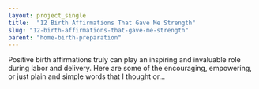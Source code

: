 ```yaml
---
layout: project_single
title:  "12 Birth Affirmations That Gave Me Strength"
slug: "12-birth-affirmations-that-gave-me-strength"
parent: "home-birth-preparation"
---
```

Positive birth affirmations truly can play an inspiring and invaluable role during labor and delivery. Here are some of the encouraging, empowering, or just plain and simple words that I thought or…